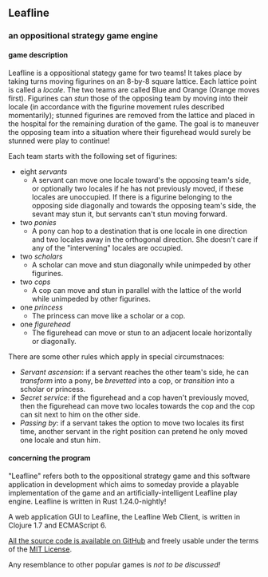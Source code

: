 ## Leafline

### an oppositional strategy game engine

#### game description

Leafline is a oppositional stategy game for two teams! It takes place by taking turns moving figurines on an 8-by-8 square lattice. Each lattice point is called a *locale*. The two teams are called Blue and Orange (Orange moves first). Figurines can *stun* those of the opposing team by moving into their locale (in accordance with the figurine movement rules described momentarily); stunned figurines are removed from the lattice and placed in the hospital for the remaining duration of the game. The goal is to maneuver the opposing team into a situation where their figurehead would surely be stunned were play to continue!

Each team starts with the following set of figurines:

* eight _servants_
  * A servant can move one locale toward's the opposing team's side, or optionally two locales if he has not previously moved, if these locales are unoccupied. If there is a figurine belonging to the opposing side diagonally and towards the opposing team's side, the sevant may stun it, but servants can't stun moving forward.
* two _ponies_
  * A pony can hop to a destination that is one locale in one direction and two locales away in the orthogonal direction. She doesn't care if any of the "intervening" locales are occupied.
* two _scholars_
  * A scholar can move and stun diagonally while unimpeded by other figurines.
* two _cops_
  * A cop can move and stun in parallel with the lattice of the world while unimpeded by other figurines.
* one _princess_
  * The princess can move like a scholar or a cop.
* one _figurehead_
  * The figurehead can move or stun to an adjacent locale horizontally or diagonally.

There are some other rules which apply in special circumstnaces:

* _Servant ascension_: if a servant reaches the other team's side, he can _transform_ into a pony, be _brevetted_ into a cop, or _transition_ into a scholar or princess.
* _Secret service_: if the figurehead and a cop haven't previously moved, then the figurehead can move two locales towards the cop and the cop can sit next to him on the other side.
* _Passing by_: if a servant takes the option to move two locales its first time, another servant in the right position can pretend he only moved one locale and stun him.


#### concerning the program

"Leafline" refers both to the oppositional strategy game and this software application in development which aims to someday provide a playable implementation of the game and an artificially-intelligent Leafline play engine. Leafline is written in Rust 1.24.0-nightly!

A web application GUI to Leafline, the Leafline Web Client, is written in Clojure 1.7 and ECMAScript 6.

[All the source code is available on GitHub](https://github.com/zackmdavis/Leafline) and freely usable under the terms of the [MIT License](https://opensource.org/licenses/MIT).

Any resemblance to other popular games is _not to be discussed!_
